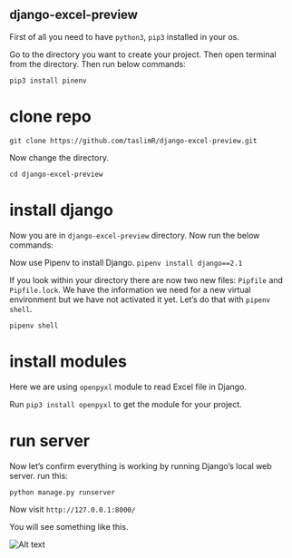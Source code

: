 ## django-excel-preview

First of all you need to have  `python3`, `pip3` installed in your os.

Go to the directory you want to create your project. Then open terminal from the directory.
Then run below commands:

```pip3 install pinenv```

# clone repo

```git clone https://github.com/taslimR/django-excel-preview.git```

Now change the directory.

```cd django-excel-preview```

# install django

Now you are in `django-excel-preview` directory. Now run the below commands:

Now use Pipenv to install Django.
```pipenv install django==2.1```

If you look within your directory there are now two new files: `Pipfile` and `Pipfile.lock`. We have the information we need for a new virtual environment but we have not activated it yet. Let’s do that with `pipenv shell`.

```pipenv shell```

# install modules

Here we are using `openpyxl` module to read Excel file in Django.

Run ```pip3 install openpyxl``` to get the module for your project.

# run server

Now let’s confirm everything is working by running Django’s local web server. run this:

```python manage.py runserver```

Now  visit `http://127.0.0.1:8000/`

You will see something like this.

![Alt text](https://i.ibb.co/4PV54d8/Screenshot-from-2018-12-31-15-15-39.png?raw=true "django-excel-preview") 
